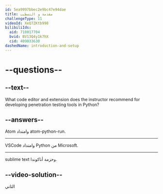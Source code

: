 ```yaml
---
id: 5ea9997bbec2e9bc47e94dae
title: مقدمة و التسطيب
challengeType: 11
videoId: XeQ7ZKtb998
bilibiliIds:
  aid: 718017704
  bvid: BV13Q4y1k7hX
  cid: 409033630
dashedName: introduction-and-setup
---
```


# --questions--

## --text--

What code editor and extension does the instructor recommend for developing penetration testing tools in Python?

## --answers--

Atom وامتداد atom-python-run.

---

VSCode وامتداد Python من Microsoft.

---

sublime text وحزمة أناكوندا.

## --video-solution--

الثاني

